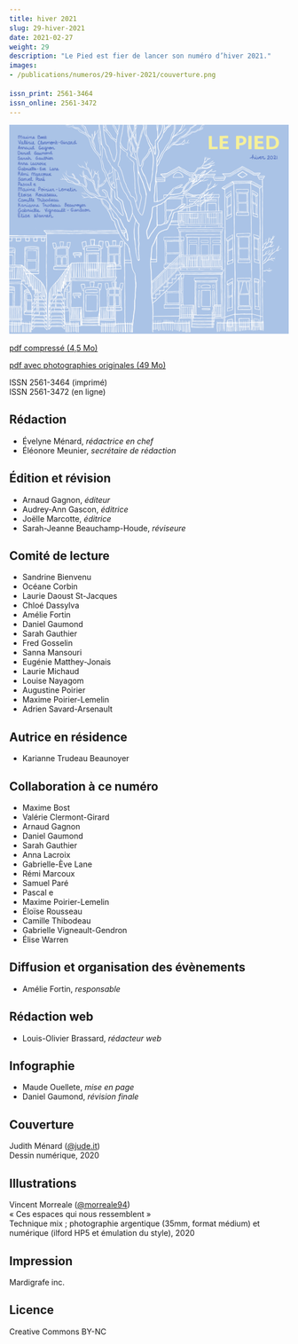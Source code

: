 ```yaml
---
title: hiver 2021
slug: 29-hiver-2021
date: 2021-02-27
weight: 29
description: "Le Pied est fier de lancer son numéro d’hiver 2021."
images:
- /publications/numeros/29-hiver-2021/couverture.png

issn_print: 2561-3464  
issn_online: 2561-3472
---
```


![image couverture](couverture.png)

[pdf compressé (4,5 Mo)](le-pied-hiver-2021-compress.pdf)

[pdf avec photographies originales (49 Mo)](le-pied-hiver-2021-compress.pdf)


ISSN 2561-3464 (imprimé)  
ISSN 2561-3472 (en ligne)

## Rédaction
- Évelyne Ménard, _rédactrice en chef_
- Éléonore Meunier, _secrétaire de rédaction_

## Édition et révision
- Arnaud Gagnon, _éditeur_
- Audrey-Ann Gascon, _éditrice_
- Joëlle Marcotte, _éditrice_
- Sarah-Jeanne Beauchamp-Houde, _réviseure_

## Comité de lecture
- Sandrine Bienvenu
- Océane Corbin
- Laurie Daoust St-Jacques
- Chloé Dassylva
- Amélie Fortin
- Daniel Gaumond
- Sarah Gauthier
- Fred Gosselin
- Sanna Mansouri
- Eugénie Matthey-Jonais
- Laurie Michaud
- Louise Nayagom
- Augustine Poirier
- Maxime Poirier-Lemelin
- Adrien Savard-Arsenault

## Autrice en résidence
- Karianne Trudeau Beaunoyer

## Collaboration à ce numéro
- Maxime Bost
- Valérie Clermont-Girard
- Arnaud Gagnon
- Daniel Gaumond
- Sarah Gauthier
- Anna Lacroix
- Gabrielle-Ève Lane
- Rémi Marcoux
- Samuel Paré
- Pascal e
- Maxime Poirier-Lemelin
- Éloïse Rousseau
- Camille Thibodeau
- Gabrielle Vigneault-Gendron
- Élise Warren

## Diffusion et organisation des évènements
- Amélie Fortin, _responsable_

## Rédaction web
- Louis-Olivier Brassard, _rédacteur web_

## Infographie
- Maude Ouellete, _mise en page_
- Daniel Gaumond, _révision finale_

## Couverture
Judith Ménard ([@jude.it](https://www.instagram.com/jude.it))  
Dessin numérique, 2020

## Illustrations
Vincent Morreale ([@morreale94](https://www.instagram.com/morreale94))  
« Ces espaces qui nous ressemblent »  
Technique mix ; photographie argentique (35mm, format médium) et numérique (ilford HP5 et émulation du style), 2020

## Impression
Mardigrafe inc.

## Licence
Creative Commons BY-NC
